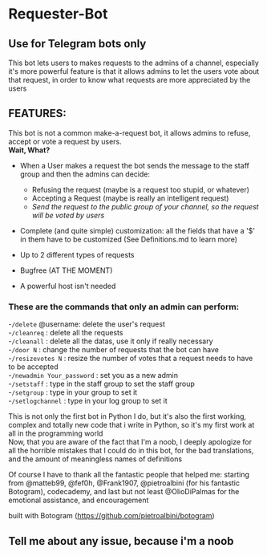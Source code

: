 # Requester-Bot
Use for Telegram bots only  
-
This bot lets users to makes requests to the admins of a channel, especially it's more powerful feature is that it allows admins to let the users vote about that request, in order to know what requests are more appreciated by the users   

FEATURES: 
-  
This bot is not a common make-a-request bot, it allows admins to refuse, accept or vote a request by users.  
__Wait, What?__  
* When a User makes a request the bot sends the message to the staff group and then the admins can decide:  
  * Refusing the request (maybe is a request too stupid, or whatever)  
  * Accepting a Request (maybe is really an intelligent request)  
  * _Send the request to the public group of your channel, so the request will be voted by users_  

* Complete (and quite simple) customization: all the fields that have a '$' in them have to be customized (See Definitions.md to learn more)  

* Up to 2 different types of requests  

* Bugfree (AT THE MOMENT)  

* A powerful host isn't needed

### These are the commands that only an admin can perform:  
-`/delete` @username: delete the user's request  
-`/cleanreq` : delete all the requests  
-`/cleanall` : delete all the datas, use it only if really necessary  
-`/door N` : change the number of requests that the bot can have  
-`/resizevotes N` : resize the number of votes that a request needs to have to be accepted  
-`/newadmin Your_password` : set you as a new admin  
-`/setstaff` : type in the staff group to set the staff group  
-`/setgroup` : type in your group to set it  
-`/setlogchannel` : type in your log group to set it


This is not only the first bot in Python I do, but it's also the first working, complex and totally new code that i write in Python, so it's my first work at all in the programming world  
Now, that you are aware of the fact that I'm a noob, I deeply apologize for all the horrible mistakes that I could do in this bot, for the bad translations, and the amount of meaningless names of definitions  

Of course I have to thank all the fantastic people that helped me: starting from @matteb99, @fef0h, @Frank1907, @pietroalbini (for his fantastic Botogram), codecademy, and last but not least @OlioDiPalmas for the emotional assistance, and encouragement   

built with Botogram (https://github.com/pietroalbini/botogram)  

## Tell me about any issue, because i'm a noob
